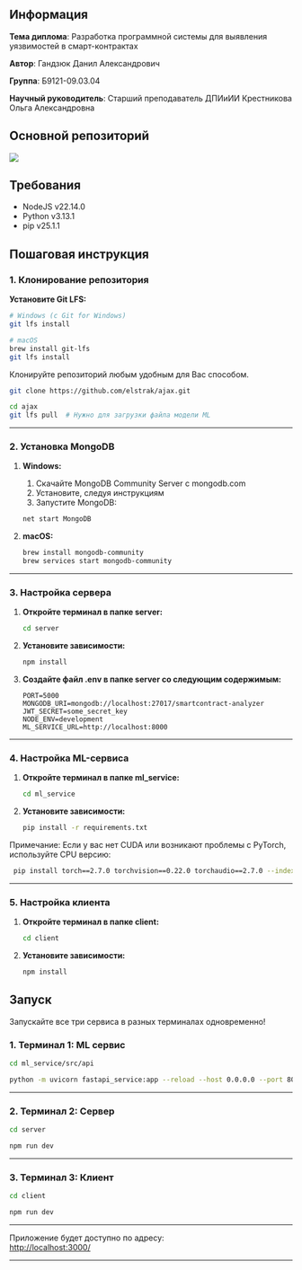 ## Информация

**Тема диплома**: Разработка программной системы для выявления уязвимостей в смарт-контрактах

**Автор**: Гандзюк Данил Александрович

**Группа**: Б9121-09.03.04

**Научный руководитель**: Старший преподаватель ДПИиИИ Крестникова Ольга Александровна

## Основной репозиторий

<div align="left" width="50%">
    <a href="https://github.com/elstrak/ajax" target="_blank">
        <img src="https://github-readme-stats.vercel.app/api/pin/?username=elstrak&repo=ajax&border_radius=10&theme=dark">
    </a>
</div>

## Требования

- NodeJS v22.14.0
- Python v3.13.1
- pip v25.1.1

## Пошаговая инструкция
### 1. Клонирование репозитория
**Установите Git LFS:**
   ```bash
   # Windows (с Git for Windows)
   git lfs install
   
   # macOS
   brew install git-lfs
   git lfs install
   ```
Клонируйте репозиторий любым удобным для Вас способом.
```bash
git clone https://github.com/elstrak/ajax.git
```
```bash
cd ajax
git lfs pull  # Нужно для загрузки файла модели ML
```

---

### 2. Установка MongoDB
1. **Windows:**
   1. Скачайте MongoDB Community Server с mongodb.com
   2. Установите, следуя инструкциям
   3. Запустите MongoDB:
    ```cmd
    net start MongoDB
    ```

2. **macOS:**
    ```bash
    brew install mongodb-community
    brew services start mongodb-community
    ```

---

### 3. Настройка сервера

1. **Откройте терминал в папке server:**
    ```bash
    cd server
    ```

2. **Установите зависимости:**
    ```bash
    npm install
    ```

3. **Создайте файл .env в папке server со следующим содержимым:**
    ```text
   PORT=5000
   MONGODB_URI=mongodb://localhost:27017/smartcontract-analyzer
   JWT_SECRET=some_secret_key
   NODE_ENV=development
   ML_SERVICE_URL=http://localhost:8000
    ```

---

### 4. Настройка ML-сервиса

1. **Откройте терминал в папке ml_service:**
    ```bash
    cd ml_service
    ```

2. **Установите зависимости:**
    ```bash
    pip install -r requirements.txt
    ```
  Примечание: Если у вас нет CUDA или возникают проблемы с PyTorch, используйте CPU версию:
   ```bash
    pip install torch==2.7.0 torchvision==0.22.0 torchaudio==2.7.0 --index-url https://download.pytorch.org/whl/cpu
   ```
---

### 5. Настройка клиента

1. **Откройте терминал в папке client:**
    ```bash
    cd client
    ```

2. **Установите зависимости:**
    ```bash
    npm install
    ```

## Запуск
Запускайте все три сервиса в разных терминалах одновременно!
### 1. Терминал 1: ML сервис
```bash
cd ml_service/src/api
```
```bash
python -m uvicorn fastapi_service:app --reload --host 0.0.0.0 --port 8000
```

---

### 2. Терминал 2: Сервер
```bash
cd server
```
```bash
npm run dev
```

---

### 3. Терминал 3: Клиент
```bash
cd client
```
```bash
npm run dev
```

---

Приложение будет доступно по адресу:  
[http://localhost:3000/](http://localhost:3000/)

---
